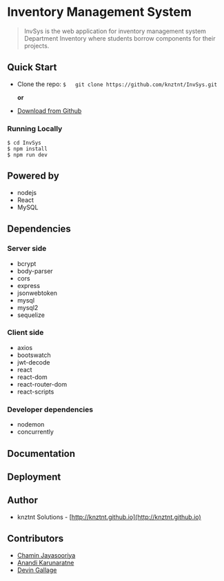
# Inventory Management System

> InvSys is the web application for inventory management system
> Department Inventory where students borrow components for their
> projects.


## Quick Start

 - Clone the repo: `$	git clone https://github.com/knztnt/InvSys.git`
 
	 **or**
 
 - [Download from Github](https://github.com/knztnt/InvSys/archive/master.zip)
 
 ### Running Locally
    $ cd InvSys
    $ npm install
    $ npm run dev

## Powered by

 - nodejs
 - React
 - MySQL
 
## Dependencies

### Server side
 - bcrypt
 - body-parser
 - cors
 - express
 - jsonwebtoken
 - mysql
 - mysql2
 - sequelize
 
 ### Client side
 - axios
 - bootswatch
 - jwt-decode
 - react
 - react-dom
 - react-router-dom
 - react-scripts
 
 ### Developer dependencies

 - nodemon
 - concurrently

 

## Documentation



## Deployment


## Author

 - knztnt Solutions 	-	[http://knztnt.github.io](http://knztnt.github.io)

## Contributors

 - [Chamin Jayasooriya](https://github.com/chamin96)
 - [Anandi Karunaratne](https://github.com/AnandiKarunaratne)
 - [Devin Gallage](https://github.com/Kulanjith)
